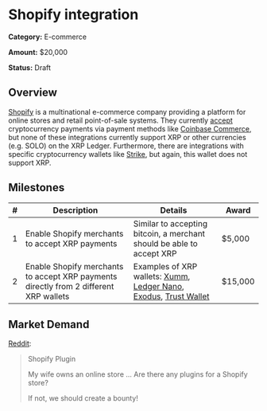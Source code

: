 # Shopify integration

**Category:** E-commerce

**Amount:** $20,000

**Status:** Draft

## Overview

[Shopify](https://www.shopify.com/) is a multinational e-commerce company providing a platform for online stores and retail point-of-sale systems. They currently [accept](https://help.shopify.com/en/manual/payments/additional-payment-methods/cryptocurrency) cryptocurrency payments via payment methods like [Coinbase Commerce](https://commerce.coinbase.com/integrate/shopify), but none of these integrations currently support XRP or other currencies (e.g. SOLO) on the XRP Ledger. Furthermore, there are integrations with specific cryptocurrency wallets like [Strike](https://www.coindesk.com/business/2022/05/19/shopify-expands-crypto-payment-options-with-cryptocom-pact/), but again, this wallet does not support XRP.

## Milestones

| # | Description | Details | Award |
| --- | --- | --- | --- |
| 1 | Enable Shopify merchants to accept XRP payments | Similar to accepting bitcoin, a merchant should be able to accept XRP | $5,000 |
| 2 | Enable Shopify merchants to accept XRP payments directly from 2 different XRP wallets | Examples of XRP wallets: [Xumm](https://xumm.app/), [Ledger Nano](https://www.ledger.com/), [Exodus](https://www.exodus.com/), [Trust Wallet](https://trustwallet.com/xrp-wallet/) | $15,000 |

## Market Demand

[Reddit](https://www.reddit.com/r/Ripple/comments/6xfygg/shopify_plugin/):
> Shopify Plugin
>
> My wife owns an online store ... Are there any plugins for a Shopify store?
>
> If not, we should create a bounty!
